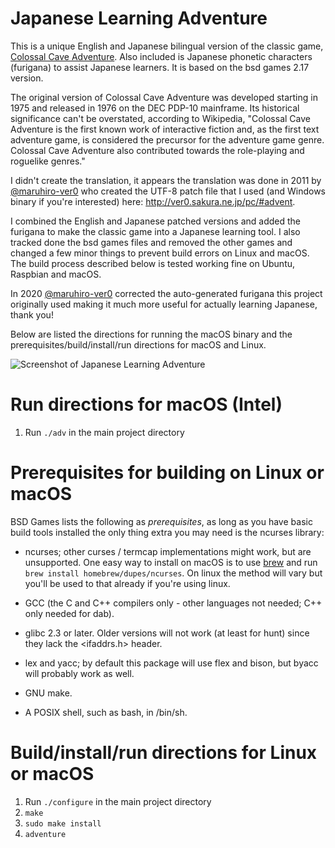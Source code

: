# Japanese Learning Adventure
This is a unique English and Japanese bilingual version of the classic game, [Colossal Cave Adventure](https://en.wikipedia.org/wiki/Colossal_Cave_Adventure). Also included is Japanese phonetic characters (furigana) to assist Japanese learners. It is based on the bsd games 2.17 version.

The original version of Colossal Cave Adventure was developed starting in 1975 and released in 1976 on the DEC PDP-10 mainframe. Its historical significance can't be overstated, according to Wikipedia, "Colossal Cave Adventure is the first known work of interactive fiction and, as the first text adventure game, is considered the precursor for the adventure game genre. Colossal Cave Adventure also contributed towards the role-playing and roguelike genres."

I didn't create the translation, it appears the translation was done in 2011 by [@maruhiro-ver0](https://github.com/maruhiro-ver0) who created the UTF-8 patch file that I used (and Windows binary if you're interested) here: http://ver0.sakura.ne.jp/pc/#advent.

I combined the English and Japanese patched versions and added the furigana to make the classic game into a Japanese learning tool. I also tracked done the bsd games files and removed the other games and changed a few minor things to prevent build errors on Linux and macOS. The build process described below is tested working fine on Ubuntu, Raspbian and macOS.

In 2020 [@maruhiro-ver0](https://github.com/maruhiro-ver0) corrected the auto-generated furigana this project originally used making it much more useful for actually learning Japanese, thank you!

Below are listed the directions for running the macOS binary and the prerequisites/build/install/run directions for macOS and Linux.

![Screenshot of Japanese Learning Adventure](https://user-images.githubusercontent.com/1679408/88465555-f4a9b880-cefe-11ea-9cff-87e6620c4e5a.png)

# Run directions for macOS (Intel)
1. Run ```./adv``` in the main project directory

# Prerequisites for building on Linux or macOS

BSD Games lists the following as *prerequisites*, as long as you have basic build tools installed the only thing extra you may need is the ncurses library:

* ncurses; other curses / termcap implementations might work, but are
  unsupported. One easy way to install on macOS is to use [brew](https://brew.sh/) and run ```brew install homebrew/dupes/ncurses```. On linux the method will vary but you'll be used to that already if you're using linux.

* GCC (the C and C++ compilers only - other languages not needed; C++
  only needed for dab).

* glibc 2.3 or later.  Older versions will not work (at least for
  hunt) since they lack the <ifaddrs.h> header.

* lex and yacc; by default this package will use flex and bison, but
  byacc will probably work as well.

* GNU make.

* A POSIX shell, such as bash, in /bin/sh.

# Build/install/run directions for Linux or macOS
1. Run ```./configure``` in the main project directory
2. ```make```
3. ```sudo make install```
4. ```adventure```
